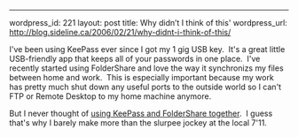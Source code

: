 --- 
wordpress_id: 221
layout: post
title: Why didn&#8217;t I think of this'
wordpress_url: http://blog.sideline.ca/2006/02/21/why-didnt-i-think-of-this/

<p>I've been using KeePass ever since I got my 1 gig USB key.  It's a great little USB-friendly app that keeps all of your passwords in one place.  I've recently started using FolderShare and love the way it synchronizs my files between home and work.  This is especially important because my work has pretty much shut down any useful ports to the outside world so I can't FTP or Remote Desktop to my home machine anymore.</p>
<p>But I never thought of <a href="http://weblogs.asp.net/rosherove/archive/2006/02/16/438417.aspx">using KeePass and FolderShare together</a>.  I guess that's why I barely make more than the slurpee jockey at the local 7'11.</p>

